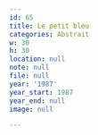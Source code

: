 ```yaml
---
id: 65
title: Le petit bleu
categories: Abstrait
w: 30
h: 30
location: null
note: null
file: null
year: '1987'
year_start: 1987
year_end: null
image: null

---
```

